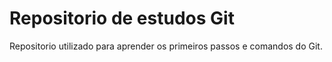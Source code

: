 # Repositorio de estudos Git

Repositorio utilizado para aprender os primeiros passos e comandos do Git.